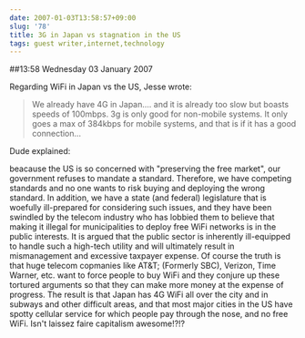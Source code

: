```yaml
---
date: 2007-01-03T13:58:57+09:00
slug: '78'
title: 3G in Japan vs stagnation in the US
tags: guest writer,internet,technology
---
```


##13:58 Wednesday 03 January 2007

Regarding WiFi in Japan vs the US, Jesse wrote:


> We already have 4G in Japan.... and it is already too slow but boasts speeds of 100mbps.
3g is only good for non-mobile systems. It only goes a max of 384kbps for mobile systems, and that is if it has a good connection...


Dude explained:

beacause the US is so concerned with "preserving the free market", our
government refuses to mandate a standard. Therefore, we have
competing standards and no one wants to risk buying and deploying the
wrong standard. In addition, we have a state (and federal)
legislature that is woefully ill-prepared for considering such issues,
and they have been swindled by the telecom industry who has lobbied
them to believe that making it illegal for municipalities to deploy
free WiFi networks is in the public interests. It is argued that the
public sector is inherently ill-equipped to handle such a high-tech
utility and will ultimately result in mismanagement and excessive
taxpayer expense. Of course the truth is that huge telecom copmanies
like AT&T; (Formerly SBC), Verizon, Time Warner, etc. want to force
people to buy WiFi and they conjure up these tortured arguments so
that they can make more money at the expense of progress. The result
is that Japan has 4G WiFi all over the city and in subways and other
difficult areas, and that most major cities in the US have spotty
cellular service for which people pay through the nose, and no free
WiFi. Isn't laissez faire capitalism awesome!?!?
